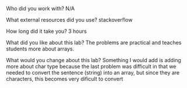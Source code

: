 Who did you work with?
N/A

What external resources did you use?
stackoverflow

How long did it take you?
3 hours

What did you like about this lab?
The problems are practical and teaches students more
about arrays.

What would you change about this lab?
Something I would add is adding more about char type
because the last problem was difficult in that 
we needed to convert the sentence (string) into an array, but since
they are characters, this becomes very dificult to convert



